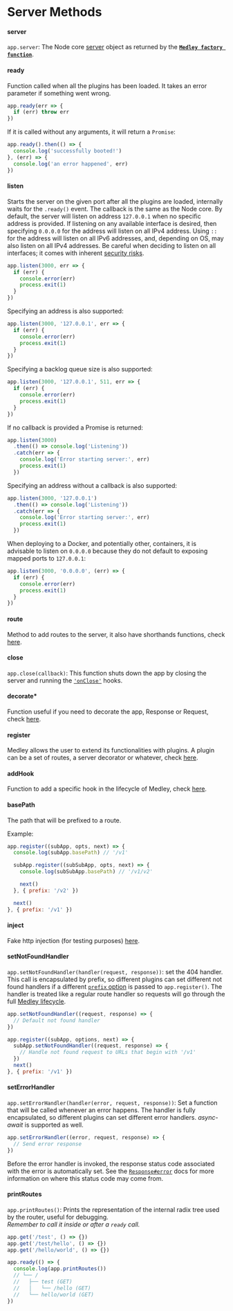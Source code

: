 # Server Methods

<a name="server"></a>
#### server
`app.server`: The Node core [server](https://nodejs.org/api/http.html#http_class_http_server) object as returned by the [**`Medley factory function`**](Factory.md).

<a name="ready"></a>
#### ready
Function called when all the plugins has been loaded.
It takes an error parameter if something went wrong.
```js
app.ready(err => {
  if (err) throw err
})
```
If it is called without any arguments, it will return a `Promise`:

```js
app.ready().then(() => {
  console.log('successfully booted!')
}, (err) => {
  console.log('an error happened', err)
})
```

<a name="listen"></a>
#### listen
Starts the server on the given port after all the plugins are loaded, internally waits for the `.ready()` event. The callback is the same as the Node core. By default, the server will listen on address `127.0.0.1` when no specific address is provided. If listening on any available interface is desired, then specifying `0.0.0.0` for the address will listen on all IPv4 address. Using `::` for the address will listen on all IPv6 addresses, and, depending on OS, may also listen on all IPv4 addresses. Be careful when deciding to listen on all interfaces; it comes with inherent [security risks](https://web.archive.org/web/20170831174611/https://snyk.io/blog/mongodb-hack-and-secure-defaults/).

```js
app.listen(3000, err => {
  if (err) {
    console.error(err)
    process.exit(1)
  }
})
```

Specifying an address is also supported:

```js
app.listen(3000, '127.0.0.1', err => {
  if (err) {
    console.error(err)
    process.exit(1)
  }
})
```

Specifying a backlog queue size is also supported:

```js
app.listen(3000, '127.0.0.1', 511, err => {
  if (err) {
    console.error(err)
    process.exit(1)
  }
})
```

If no callback is provided a Promise is returned:

```js
app.listen(3000)
  .then(() => console.log('Listening'))
  .catch(err => {
    console.log('Error starting server:', err)
    process.exit(1)
  })
```

Specifying an address without a callback is also supported:

```js
app.listen(3000, '127.0.0.1')
  .then(() => console.log('Listening'))
  .catch(err => {
    console.log('Error starting server:', err)
    process.exit(1)
  })
```

When deploying to a Docker, and potentially other, containers, it is advisable to listen on `0.0.0.0` because they do not default to exposing mapped ports to `127.0.0.1`:

```js
app.listen(3000, '0.0.0.0', (err) => {
  if (err) {
    console.error(err)
    process.exit(1)
  }
})
```

<a name="route"></a>
#### route
Method to add routes to the server, it also have shorthands functions, check [here](Routes.md).

<a name="close"></a>
#### close
`app.close(callback)`: This function shuts down the app by closing the server and running the [`'onClose'`](Hooks.md#on-close) hooks.

<a name="decorate"></a>
#### decorate*
Function useful if you need to decorate the app, Response or Request, check [here](Decorators.md).

<a name="register"></a>
#### register
Medley allows the user to extend its functionalities with plugins.
A plugin can be a set of routes, a server decorator or whatever, check [here](Plugins.md).

<a name="addHook"></a>
#### addHook
Function to add a specific hook in the lifecycle of Medley, check [here](Hooks.md).

<a name="base-path"></a>
#### basePath
The path that will be prefixed to a route.

Example:

```js
app.register((subApp, opts, next) => {
  console.log(subApp.basePath) // '/v1'

  subApp.register((subSubApp, opts, next) => {
    console.log(subSubApp.basePath) // '/v1/v2'

    next()
  }, { prefix: '/v2' })

  next()
}, { prefix: '/v1' })
```

<a name="inject"></a>
#### inject
Fake http injection (for testing purposes) [here](Testing.md#inject).

<a name="not-found-handler"></a>
#### setNotFoundHandler

`app.setNotFoundHandler(handler(request, response))`: set the 404 handler. This call is encapsulated by prefix, so different plugins can set different not found handlers if a different [`prefix` option](Plugins.md#route-prefixing-option) is passed to `app.register()`. The handler is treated like a regular route handler so requests will go through the full [Medley lifecycle](Lifecycle.md#lifecycle).

```js
app.setNotFoundHandler((request, response) => {
  // Default not found handler
})

app.register((subApp, options, next) => {
  subApp.setNotFoundHandler((request, response) => {
    // Handle not found request to URLs that begin with '/v1'
  })
  next()
}, { prefix: '/v1' })
```

<a name="set-error-handler"></a>
#### setErrorHandler

`app.setErrorHandler(handler(error, request, response))`: Set a function that will be called whenever an error happens. The handler is fully encapsulated, so different plugins can set different error handlers. *async-await* is supported as well.

```js
app.setErrorHandler((error, request, response) => {
  // Send error response
})
```

Before the error handler is invoked, the response status code associated with the error
is automatically set. See the [`Response#error`](Response.md#error-status-code) docs
for more information on where this status code may come from.

<a name="print-routes"></a>
#### printRoutes

`app.printRoutes()`: Prints the representation of the internal radix tree used by the router, useful for debugging.<br/>
*Remember to call it inside or after a `ready` call.*

```js
app.get('/test', () => {})
app.get('/test/hello', () => {})
app.get('/hello/world', () => {})

app.ready(() => {
  console.log(app.printRoutes())
  // └── /
  //   ├── test (GET)
  //   │   └── /hello (GET)
  //   └── hello/world (GET)
})
```
